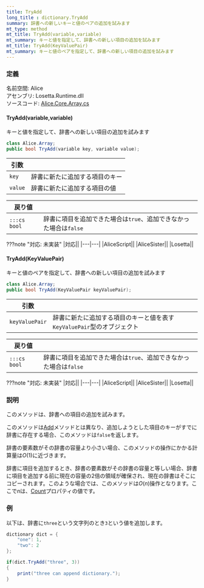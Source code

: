 ```yaml
---
title: TryAdd
long_title : dictionary.TryAdd
summary: 辞書への新しいキーと値のペアの追加を試みます
mt_type: method
mt_title: TryAdd(variable,variable)
mt_summary: キーと値を指定して、辞書への新しい項目の追加を試みます
mt_title: TryAdd(KeyValuePair)
mt_summary: キーと値のペアを指定して、辞書への新しい項目の追加を試みます
---
```


### 定義
名前空間: Alice<br/>
アセンブリ: Losetta.Runtime.dll<br/>
ソースコード: [Alice.Core.Array.cs](https://github.com/WSOFT-Project/Losetta/blob/master/Losetta.Runtime/Core/Extension/Alice.Core.Array.cs)

#### TryAdd(variable,variable)

キーと値を指定して、辞書への新しい項目の追加を試みます

```cs title="AliceScript"
class Alice.Array;
public bool TryAdd(variable key, variable value);
```

|引数| |
|-|-|
|`key`|辞書に新たに追加する項目のキー|
|`value`|辞書に新たに追加する項目の値|

|戻り値| |
|-|-|
|`:::cs bool`|辞書に項目を追加できた場合は`true`、追加できなかった場合は`false`|

???note "対応: 未実装"
    |対応||
    |---|---|
    |AliceScript||
    |AliceSister||
    |Losetta||

#### TryAdd(KeyValuePair)

キーと値のペアを指定して、辞書への新しい項目の追加を試みます

```cs title="AliceScript"
class Alice.Array;
public bool TryAdd(KeyValuePair keyValuePair);
```

|引数| |
|-|-|
|`keyValuePair`|辞書に新たに追加する項目のキーと値を表す`KeyValuePair`型のオブジェクト|

|戻り値| |
|-|-|
|`:::cs bool`|辞書に項目を追加できた場合は`true`、追加できなかった場合は`false`|

???note "対応: 未実装"
    |対応||
    |---|---|
    |AliceScript||
    |AliceSister||
    |Losetta||

### 説明
このメソッドは、辞書への項目の追加を試みます。

このメソッドは[Add](./add.md)メソッドとは異なり、追加しようとした項目のキーがすでに辞書に存在する場合、このメソッドは`false`を返します。

辞書の要素数がその辞書の容量より小さい場合、このメソッドの操作にかかる計算量は$O(1)$に近づきます。

辞書に項目を追加するとき、辞書の要素数がその辞書の容量と等しい場合、辞書に項目を追加する前に現在の容量の2倍の領域が確保され、現在の辞書はそこにコピーされます。このような場合では、このメソッドは$O(n)$操作となります。ここで$n$は、[Count](./count.md)プロパティの値です。

### 例
以下は、辞書に`three`という文字列のとき`3`という値を追加します。

```cs title="AliceScript"
dictionary dict = { 
    "one": 1,
    "two": 2
};

if(dict.TryAdd("three", 3))
{
    print("three can append dictionary.");
}
```
